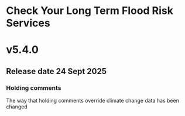 # Check Your Long Term Flood Risk Services 

# v5.4.0

## Release date 24 Sept 2025

### Holding comments

The way that holding comments override climate change data has been changed